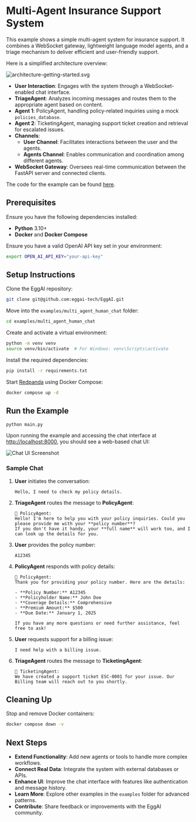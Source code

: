 # Multi-Agent Insurance Support System

This example shows a simple multi-agent system for insurance support. It combines a WebSocket gateway, lightweight language model agents, and a triage mechanism to deliver efficient and user-friendly support.

Here is a simplified architecture overview:

![architecture-getting-started.svg](https://raw.githubusercontent.com/eggai-tech/EggAI/refs/heads/main/docs/docs/assets/architecture-example-06-multi-agent-conversation.svg)

- **User Interaction**: Engages with the system through a WebSocket-enabled chat interface.
- **TriageAgent**: Analyzes incoming messages and routes them to the appropriate agent based on content.
- **Agent 1**: PolicyAgent, handling policy-related inquiries using a mock `policies_database`.
- **Agent 2**: TicketingAgent, managing support ticket creation and retrieval for escalated issues.
- **Channels**:
  - **User Channel**: Facilitates interactions between the user and the agents.
  - **Agents Channel**: Enables communication and coordination among different agents.
- **WebSocket Gateway**: Oversees real-time communication between the FastAPI server and connected clients.

The code for the example can be found [here](https://github.com/eggai-tech/EggAI/tree/main/examples/multi_agent_human_chat).

## Prerequisites

Ensure you have the following dependencies installed:

- **Python** 3.10+
- **Docker** and **Docker Compose**

Ensure you have a valid OpenAI API key set in your environment:

```bash
export OPEN_AI_API_KEY="your-api-key"
```

## Setup Instructions

Clone the EggAI repository:

```bash
git clone git@github.com:eggai-tech/EggAI.git
```

Move into the `examples/multi_agent_human_chat` folder:

```bash
cd examples/multi_agent_human_chat
```

Create and activate a virtual environment:

```bash
python -m venv venv
source venv/bin/activate  # For Windows: venv\Scripts\activate
```

Install the required dependencies:

```bash
pip install -r requirements.txt
```

Start [Redpanda](https://github.com/redpanda-data/redpanda) using Docker Compose:

```bash
docker compose up -d
```

## Run the Example

```bash
python main.py
```

Upon running the example and accessing the chat interface at [http://localhost:8000](http://localhost:8000), you should see a web-based chat UI:

![Chat UI Screenshot](https://raw.githubusercontent.com/eggai-tech/EggAI/refs/heads/main/docs/docs/assets/example-07-chat.png)

### Sample Chat

1. **User** initiates the conversation:

   ```
   Hello, I need to check my policy details.
   ```

2. **TriageAgent** routes the message to **PolicyAgent**:

   ```
   📄 PolicyAgent:
   Hello! I'm here to help you with your policy inquiries. Could you please provide me with your **policy number**?
   If you don't have it handy, your **full name** will work too, and I can look up the details for you.
   ```

3. **User** provides the policy number:

   ```
   A12345
   ```

4. **PolicyAgent** responds with policy details:

   ```
   📄 PolicyAgent:
   Thank you for providing your policy number. Here are the details:

   - **Policy Number:** A12345
   - **Policyholder Name:** John Doe
   - **Coverage Details:** Comprehensive
   - **Premium Amount:** $500
   - **Due Date:** January 1, 2025

   If you have any more questions or need further assistance, feel free to ask!
   ```

5. **User** requests support for a billing issue:

   ```
   I need help with a billing issue.
   ```

6. **TriageAgent** routes the message to **TicketingAgent**:
   ```
   💬 TicketingAgent:
   We have created a support ticket ESC-0001 for your issue. Our Billing team will reach out to you shortly.
   ```

## Cleaning Up

Stop and remove Docker containers:

```bash
docker compose down -v
```

## Next Steps

- **Extend Functionality**: Add new agents or tools to handle more complex workflows.
- **Connect Real Data**: Integrate the system with external databases or APIs.
- **Enhance UI**: Improve the chat interface with features like authentication and message history.
- **Learn More**: Explore other examples in the `examples` folder for advanced patterns.
- **Contribute**: Share feedback or improvements with the EggAI community.
